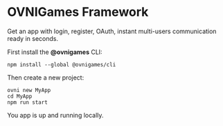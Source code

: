 # OVNIGames Framework

Get an app with login, register, OAuth, instant multi-users communication ready in
seconds.

First install the **@ovnigames** CLI:

```shell
npm install --global @ovnigames/cli
```

Then create a new project:

```shell
ovni new MyApp
cd MyApp
npm run start
```

You app is up and running locally.
